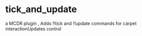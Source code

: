 # tick_and_update
a MCDR plugin , Adds !!tick and !!update commands for carpet interactionUpdates control
